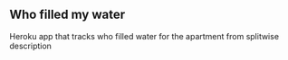 ## Who filled my water
Heroku app that tracks who filled water for the apartment from splitwise description
